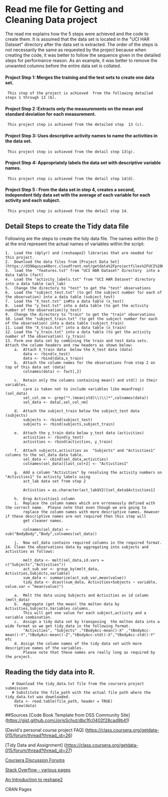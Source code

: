 # Read me file  for Getting and Cleaning Data  project
The read me explains how the 5 steps were achieved and the code to create them. It is assumed that the data set is 
located in the "UCI HAR Dataset" directory after the data set is extracted. The order of the steps is not necessarily 
the same as requested by the project because when creating the code, it was better to follow the sequence given in the 
detailed steps for performance reason. As an example, it was better to remove the unwanted columns before the entire 
data set is collated. 

#### Project Step 1: Merges the training and the test sets to create one data set.
	 This step of the project is achieved  from the following detailed steps 1 through 13 (b).
#### Project Step 2 :Extracts only the measurements on the mean and standard deviation for each measurement. 
	 This project step is achieved from the detailed step  13 (c).
#### Project Step 3: Uses descriptive activity names to name the activities in the data set.
     This project step is achieved from the detail step 13(g).
#### Project Step 4: Appropriately labels the data set with descriptive variable names.
     This project step is achieved from the detail step 14(d).
#### Project Step 5 : From the data set in step 4, creates a second, independent tidy data set with the average of each variable for each activity and each subject.
	 This project step is achieved from the detail step 14.
	 
## Detail Steps to create the Tidy data file	
Following are the  steps to create the tidy data file. The names within the () at  the end represent the actual names of variables within the script:

	1.	Load the (dplyr) and (reshaape2) libraries that are needed for this project. 
	2.	Download the data files from [Project Data Set] (https://d396qusza40orc.cloudfront.net/getdata%2Fprojectfiles%2FUCI%20HAR%20Dataset.zip)
	3.	load the  "features.txt" from "UCI HAR Dataset" directory  into a data table (fact)
	4.	Load the "activity_labels.txt" from "UCI HAR Dataset" directory  into a data table (act_lab)
	5.	Change the directory to "test" to get the "test" observations
	6.	Load the "subject_test.txt" (to get the subject number for each of the observation) into a data table (subject_test) 
	7.	Load the "X_test.txt" in#to a data table (x_test)
	8.	Load the "y_test.txt" into a data table (to get the activity number of the observation)(y_test)
	9.	Change the directory to "train" to get the "train" observations
	10.	Load the "subject_train.txt" (to get the subject number for each of the observation) into a data table (subject_train)
	11.	Load the "X_train.txt" into a data table (x_train)
	12.	Load the "y_train.txt" into a data table (to get the activity number of the observation) (y_train)
	13.	Form one data set by combining the train and test data sets. Attach the column headers and row headers as shown below:
		a.	Attach X_train data  below the X_test data (data)
			data <- rbind(x_test)
			data <- rbind(data,x_train)
		b.	Attach the column names for the observations from step 2 on top of this data set (data)
			colnames(data) <- fact[,2]
		
		c.	Retain only the columns containing mean() and std() in their variables. 
		    care is taken not to include variables like meanFreq() (sel_data)
			sel_col_nm <- grep("*.(mean|std)\\(\\)*",colnames(data))
			sel_data <- data[,sel_col_nm]
		
		d.	Attach the subject_train below the subject_test data (subjects)
			subjects <- rbind(subject_test)
			subjects <- rbind(subjects,subject_train)
		
		e.	Attach the y_train data below y_test data (activities)
			activities <- rbind(y_test)
			activities <- rbind(activities, y_train)
		
		f.	Attach subjects,activities as  "Subjects" and "Activities1" columns to the sel_data data table.
			sel_data <- cbind(sel_data,activities)
			colnames(sel_data)[last_col+2] <- "Activities1"

		g.	Add a column "Activities" by resolving the activity numbers on "Activities1" to activity labels using 
		    act_lab data set from step 2

			Activities = as.character(act_lab$V2)[sel_data$Activities1]
        	
		h.	Drop Activities1 column 
		i.	Replace the column names which are erroneously defined with the correct name.  Please note that even though we are going to 
		    replace the column names with more descriptive names. However if these descriptive names are not required then this step will 
			get cleaner names.
		
			colnames(sel_data) <- sub("BodyBody","Body",colnames(sel_data))
		
		j.	Now sel_data contains required columns in the required format.
	14.	Clean the observations data by aggregating into subjects and activities as follows:
		
			melt_data <- melt(sel_data,id.vars = c("Subjects","Activities"))
			act_sub_var <- group_by(melt_data, Activities,Subjects,variable)
			sum_data <- summarize(act_sub_var,mean(value))
			tidy_data <- dcast(sum_data, Activities+Subjects ~ variable, value.var = "mean(value)")
		
		a.	Melt the data using Subjects and Activities as id column (melt_data)
		b.	Aggregate (get the mean) the molten data by Activities,Subjects,Variables columns. 
			This will get one value for each subject,activity and a variable combination.
		c.	Assign a tidy data set by transposing  the molten data into a wide format so we get tidy_data in the following format.
			"Activities", "Subjects" ,"tBodyAcc-mean()-X" ,"tBodyAcc-mean()-Y","tBodyAcc-mean()-Z","tBodyAcc-std()-X","tBodyAcc-std()-Y" etc
		d. Assign the column names of the tidy data set with more descriptive names of the variables. 
			Please note that these names are really long as required by the project.

## Reading the tidy data into R.

```
   # Download the tidy_data.txt file from the coursera project submission
   # Substitute the file_path with the actual file path where the tidy_data.txt was downloaded.
    data <- read.table(file_path, header = TRUE) 
    View(data)
```
##Sources
[Code Book Template from DSS Community Site] (https://gist.github.com/JorisSchut/dbc1fc0402f28cad9b41)

[David's personal course project FAQ] (https://class.coursera.org/getdata-015/forum/thread?thread_id=26)

[Tidy Data and Assignment] (https://class.coursera.org/getdata-015/forum/thread?thread_id=27)

[Coursera Discussion Forums](https://class.coursera.org/getdata-015/forum/list?forum_id=10009)

[Stack Overflow - various pages](www.stackoverflow.com)

[An Introduction to reshape2](http://seananderson.ca/2013/10/19/reshape.html) 

CRAN Pages